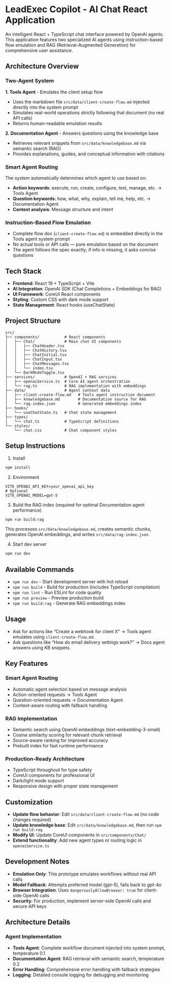 # LeadExec Copilot - AI Chat React Application

An intelligent React + TypeScript chat interface powered by OpenAI agents. This application features two specialized AI agents using instruction-based flow emulation and RAG (Retrieval-Augmented Generation) for comprehensive user assistance.

## Architecture Overview

### Two-Agent System

**1. Tools Agent** - Emulates the client setup flow
- Uses the markdown file `src/data/client-create-flow.md` injected directly into the system prompt
- Simulates real-world operations strictly following that document (no real API calls)
- Returns human-readable emulation results

**2. Documentation Agent** - Answers questions using the knowledge base
- Retrieves relevant snippets from `src/data/knowledgebase.md` via semantic search (RAG)
- Provides explanations, guides, and conceptual information with citations

### Smart Agent Routing
The system automatically determines which agent to use based on:
- **Action keywords**: execute, run, create, configure, test, manage, etc. → Tools Agent
- **Question keywords**: how, what, why, explain, tell me, help, etc. → Documentation Agent
- **Context analysis**: Message structure and intent

### Instruction-Based Flow Emulation
- Complete flow doc (`client-create-flow.md`) is embedded directly in the Tools agent system prompt
- No actual tools or API calls — pure emulation based on the document
- The agent follows the spec exactly; if info is missing, it asks concise questions

## Tech Stack

- **Frontend**: React 19 + TypeScript + Vite
- **AI Integration**: OpenAI SDK (Chat Completions + Embeddings for RAG)
- **UI Framework**: CoreUI React components
- **Styling**: Custom CSS with dark mode support
- **State Management**: React hooks (useChatState)

## Project Structure

```
src/
├── components/           # React components
│   ├── Chat/             # Main chat UI components
│   │   ├── ChatHeader.tsx
│   │   ├── ChatHistory.tsx
│   │   ├── ChatInitial.tsx
│   │   ├── ChatInput.tsx
│   │   ├── ChatMessages.tsx
│   │   └── index.tsx
│   └── DarkModeToggle.tsx
├── services/             # OpenAI + RAG services
│   ├── openaiService.ts  # Core AI agent orchestration
│   └── rag.ts            # RAG implementation with embeddings
├── data/                 # Agent context data
│   ├── client-create-flow.md   # Tools agent instruction document
│   ├── knowledgebase.md        # Documentation source for RAG
│   └── rag-index.json          # Generated embeddings index
├── hooks/
│   └── useChatState.ts   # Chat state management
├── types/
│   └── chat.ts           # TypeScript definitions
└── styles/
    └── chat.css          # Chat component styles
```

## Setup Instructions

1) Install
```bash
npm install
```

2) Environment
```env
VITE_OPENAI_API_KEY=your_openai_api_key
# Optional
VITE_OPENAI_MODEL=gpt-5
```

3) Build the RAG index (required for optimal Documentation agent performance)
```bash
npm run build:rag
```
This processes `src/data/knowledgebase.md`, creates semantic chunks, generates OpenAI embeddings, and writes `src/data/rag-index.json`.

4) Start dev server
```bash
npm run dev
```

## Available Commands

- `npm run dev` - Start development server with hot reload
- `npm run build` - Build for production (includes TypeScript compilation)
- `npm run lint` - Run ESLint for code quality
- `npm run preview` - Preview production build
- `npm run build:rag` - Generate RAG embeddings index

## Usage

- Ask for actions like “Create a webhook for client X” → Tools agent emulates using `client-create-flow.md`.
- Ask questions like “How do email delivery settings work?” → Docs agent answers using KB snippets.

## Key Features

### Smart Agent Routing
- Automatic agent selection based on message analysis
- Action-oriented requests → Tools Agent
- Question-oriented requests → Documentation Agent
- Context-aware routing with fallback handling

### RAG Implementation
- Semantic search using OpenAI embeddings (text-embedding-3-small)
- Cosine similarity scoring for relevant chunk retrieval
- Source-aware ranking for improved accuracy
- Prebuilt index for fast runtime performance

### Production-Ready Architecture
- TypeScript throughout for type safety
- CoreUI components for professional UI
- Dark/light mode support
- Responsive design with proper state management

## Customization

- **Update flow behavior**: Edit `src/data/client-create-flow.md` (no code changes required)
- **Update knowledge base**: Edit `src/data/knowledgebase.md`, then run `npm run build:rag`
- **Modify UI**: Update CoreUI components in `src/components/Chat/`
- **Extend functionality**: Add new agent types or routing logic in `openaiService.ts`

## Development Notes

- **Emulation Only**: This prototype emulates workflows without real API calls
- **Model Fallback**: Attempts preferred model (gpt-5), falls back to gpt-4o
- **Browser Integration**: Uses `dangerouslyAllowBrowser: true` for client-side OpenAI calls
- **Security**: For production, implement server-side OpenAI calls and secure API keys

## Architecture Details

### Agent Implementation
- **Tools Agent**: Complete workflow document injected into system prompt, temperature 0.1
- **Documentation Agent**: RAG retrieval with semantic search, temperature 0.2
- **Error Handling**: Comprehensive error handling with fallback strategies
- **Logging**: Detailed console logging for debugging and monitoring